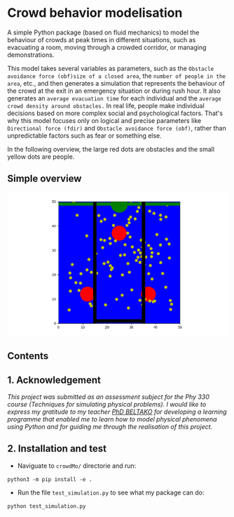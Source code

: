 # Crowd behavior modelisation
A simple Python package (based on fluid mechanics) to model the behaviour of crowds at peak times in different situations, such as evacuating a room, moving through a crowded corridor, or managing demonstrations.

This model takes several variables as parameters, such as the `Obstacle avoidance force (obf)size of a closed area`, the ``number of people in the area``, etc., and then generates a simulation that represents the behaviour of the crowd at the exit in an emergency situation or during rush hour. It also generates an ``average evacuation time`` for each individual and the ``average crowd density around obstacles.``
In real life, people make individual decisions based on more complex social and psychological factors. That's why this model focuses only on logical and precise parameters like `Directional force (fdir)` and `Obstacle avoidance force (obf)`, rather than unpredictable factors such as fear or something else.

In the following overview, the large red dots are obstacles and the small yellow dots are people.


## Simple overview

![preview](/screenshot.png)

## Contents

## 1. Acknowledgement
*This project was submitted as an assessment subject for the Phy 330 course (Techniques for simulating physical problems). I would like to express my gratitude to my teacher [PhD BELTAKO](https://scholar.google.com/citations?user=zv1Yy-EAAAAJ&hl=fr) for developing a learning programme that enabled me to learn how to model physical phenomena using Python and for guiding me through the realisation of this project.*

## 2. Installation and test
- Naviguate to ``crowdMo/`` directorie and run:

```
python3 -m pip install -e .
```
- Run the file ``test_simulation.py`` to see what my package can do:

```
python test_simulation.py
```

